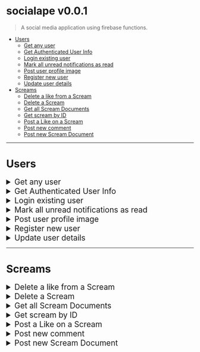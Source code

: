 <style>
summary {font-size: 1.3rem;}
</style>

<div id="top"></div>

# socialape v0.0.1

> A social media application using firebase functions.

- [Users](#Users)
  - [Get any user](#get-any-user)
  - [Get Authenticated User Info](#get-authenticated-user-info)
  - [Login existing user](#login-existing-user)
  - [Mark all unread notifications as read](#mark-all-unread-notifications-as-read)
  - [Post user profile image](#post-user-profile-image)
  - [Register new user](#register-new-user)
  - [Update user details](#update-user-details)
- [Screams](#Screams)
  - [Delete a like from a Scream](#delete-a-like-from-a-scream)
  - [Delete a Scream](#delete-a-scream)
  - [Get all Scream Documents](#get-all-scream-documents)
  - [Get scream by ID](#get-scream-by-id)
  - [Post a Like on a Scream](#post-a-like-on-a-scream)
  - [Post new comment](#post-new-comment)
  - [Post new Scream Document](#post-new-scream-document)

---

# **Users**

<div id="get-any-user"></div>
<details><summary>Get any user</summary>

[Back to top](#top)

```
GET /users/handle/:handle
```

### Parameters:

`Query String Param`

| Name   | Type     | Description           |
| ------ | -------- | --------------------- |
| handle | `String` | User's unique handle. |

### Success response - `200 OK`

| Name                                             | Type       | Description                        |
| ------------------------------------------------ | ---------- | ---------------------------------- |
| **user**                                         | `Object`   | User object.                       |
| &nbsp;&nbsp;&nbsp;&nbsp;&nbsp;&nbsp;userId       | `String`   | User's unique ID.                  |
| &nbsp;&nbsp;&nbsp;&nbsp;&nbsp;&nbsp;email        | `String`   | User's email.                      |
| &nbsp;&nbsp;&nbsp;&nbsp;&nbsp;&nbsp;handle       | `String`   | User's handle.                     |
| &nbsp;&nbsp;&nbsp;&nbsp;&nbsp;&nbsp;createdAt    | `String`   | ISO Timestamp of user creation.    |
| &nbsp;&nbsp;&nbsp;&nbsp;&nbsp;&nbsp;imageUrl     | `String`   | URL to user's profile image.       |
| &nbsp;&nbsp;&nbsp;&nbsp;&nbsp;&nbsp;bio          | `String`   | User's bio.                        |
| &nbsp;&nbsp;&nbsp;&nbsp;&nbsp;&nbsp;website      | `String`   | User's website.                    |
| &nbsp;&nbsp;&nbsp;&nbsp;&nbsp;&nbsp;location     | `String`   | User's location.                   |
| **screams**                                      | `Object[]` | List of all screams user has made. |
| &nbsp;&nbsp;&nbsp;&nbsp;&nbsp;&nbsp;userHandle   | `String`   | Handle of user.                    |
| &nbsp;&nbsp;&nbsp;&nbsp;&nbsp;&nbsp;screamId     | `String`   | Sream's unique ID.                 |
| &nbsp;&nbsp;&nbsp;&nbsp;&nbsp;&nbsp;body         | `String`   | Scream's body/content.             |
| &nbsp;&nbsp;&nbsp;&nbsp;&nbsp;&nbsp;createdAt    | `String`   | ISO String of scream creation.     |
| &nbsp;&nbsp;&nbsp;&nbsp;&nbsp;&nbsp;userImage    | `String`   | User profile image URL.            |
| &nbsp;&nbsp;&nbsp;&nbsp;&nbsp;&nbsp;likeCount    | `Number`   | Number of likes scream has.        |
| &nbsp;&nbsp;&nbsp;&nbsp;&nbsp;&nbsp;commentCount | `Number`   | Number of comments scream has.     |

### Success response example:

```json
HTTP/1.1 200 OK
{
	"user": {
		"bio": "Hello, nice to meet you!",
		"userId": "AM89AAaud5e0ii2oijfZoPRC2",
		"handle": "user",
		"website": "https://user.com",
		"email": "user@gmail.com",
		"createdAt": "2021-03-07T23:40:05.580Z",
		"location": "St. Louis, MO",
		"imageUrl": "https://firebasestorage.googleapis.com/v0/b/appname.appspot.com/o/02375.jpg?alt=media"
	},
	"screams": [
  		{
    		"userImage": "https://firebasestorage.googleapis.com/v0/b/appname.appspot.com/o/57882232665.png?alt=media&token=23be2613-41aa-407d-9ba4-8casdfasde",
    		"body": "It's a beautiful day today. :D",
    		"userHandle": "me",
    		"commentCount": 0,
    		"likeCount": 0,
    		"createdAt": "2021-03-11T11:21:10.581Z",
    		"screamId": "xWrYsFvVqsmpCjtjDLiV"
  		},
  		{
    		"userImage": "https://firebasestorage.googleapis.com/v0/b/appname.appspot.com/o/534534465.png?alt=media&token=23be2613-41aa-407d-9ba4-8c0asdfsd6e",
    		"createdAt": "2021-03-11T11:08:16.534Z",
    		"body": "Hi this is my first scream!",
    		"likeCount": 0,
    		"commentCount": 0,
    		"userHandle": "me",
    		"screamId": "eEQjB9xxx78e4iuzNRLc"
  		}
	]
}
```

### Error Responses:

### Get Any User - `404 NOT FOUND`

| Name       | Type       | Description                      |
| ---------- | ---------- | -------------------------------- |
| error_type | `String`   | Type of error.                   |
| message    | `String`   | Error message.                   |
| errors     | `String[]` | Optional array of error strings. |

### `User-Not-Found-Error-Response:`

```json
HTTP/1.1 404 NOT FOUND
{
	"error_type": "NETWORK",
	"message": "There is no user record corresponding to this identifier. The user may have been deleted."
}
```

</details>

<div id="get-authenticated-user-info"></div>
<details><summary>Get Authenticated User Info</summary>

[Back to top](#top)

```
GET /users/logged-in-user
```

### Headers:

| Name          | Type     | Description                   |
| ------------- | -------- | ----------------------------- |
| authorization | `String` | Firebase authorization token. |

### Header example:

```json
{ "Authorization": "98234rnf082hihiefnh8024ng42ieoh9f2h8h2rh0h8" }
```

### Success response example:

```json
HTTP/1.1 200 OK
{
	"credentials": {
  	"bio": "Hello, nice to meet you!",
  	"email": "me@gmail.com",
  	"userId": "sEZtRJvsG5TxmktZ7nMngVPz8Sq1",
  	"location": "Missouri",
  	"handle": "me",
  	"createdAt": "2021-03-11T10:19:56.873Z",
  	"website": "http://me.com",
  	"imageUrl": "https://firebasestorage.googleapis.com/v0/b/appname.appspot.com/o/52352665.png?alt=media&token=23be2613-41aa-407d-245245gesb06e"
	},
	"likes": [
    	{
    		"userHandle": "me",
    		"screamId": "eEQjB9xdfhjfsetyhLc"
  		}
	],
	"notifications": [
  		{
    		"screamId": "eEQjB9xxx78e4iuzNRLc",
    		"type": "comment",
    		"recipient": "me",
    		"createdAt": "2021-03-11T11:30:11.582Z",
    		"read": false,
    		"sender": "me2",
    		"notificationId": "rxEgZmikYKvkt9ZmXur9"
  		},
  		{
    		"read": false,
    		"recipient": "me",
    		"screamId": "eEQjB9xxx78e4iuzNRLc",
    		"createdAt": "2021-03-11T11:28:55.691Z",
    		"sender": "me2",
    		"type": "like",
    		"notificationId": "S36S6kDYDNGAFU7Rmqlv"
  		}
	]
}
```

### Error responses:

#### `401 UNAUTHORIZED`

| Name       | Type       | Description                      |
| ---------- | ---------- | -------------------------------- |
| error_type | `String`   | Type of error.                   |
| message    | `String`   | Error message.                   |
| errors     | `String[]` | Optional array of error strings. |

#### `Expired-Token-Error-Response:`

```json
HTTP/1.1 401 UNAUTHORIZED
{
    "error_type": "AUTHORIZATION",
    "message": "Error while verifying token",
    "errors": [
        "auth/id-token-expired"
    ]
}
```

#### `Invalid-Token-Error-Response:`

```json
HTTP/1.1 401 UNAUTHORIZED
{
    "error_type": "AUTHORIZATION",
    "message": "Error while verifying token",
    "errors": [
        "auth/argument-error"
    ]
}
```

#### `403 FORBIDDEN`

| Name       | Type       | Description                      |
| ---------- | ---------- | -------------------------------- |
| error_type | `String`   | Type of error.                   |
| message    | `String`   | Error message.                   |
| errors     | `String[]` | Optional array of error strings. |

#### `No-Token-Error-Response:`

```json
HTTP/1.1 403 FORBIDDEN
{
    "error_type": "AUTHORIZATION",
    "message": "Unauthorized. Please provide a token."
}
```

</details>

<div id="login-existing-user"></div>
<details><summary>Login existing user</summary>

[Back to top](#top)

```
POST /auth/login
```

### Parameters - `Request Body`

| Name     | Type     | Description         |
| -------- | -------- | ------------------- |
| email    | `String` | Mandatory email.    |
| password | `String` | Mandatory password. |

### Parameters example:

```json
{
  "email": "myexample@email.com",
  "password": "verysecurepassword"
}
```

### Success response example:

```json
HTTP/1.1 200 OK
{
	"token": "nf8urn2802nOIJIINPINDj2fmgn2209j3rfsdfasgadfghsdfadfgn30f29hjf2n30f2n30jf"
}
```

### Error responses:

#### `400 BAD REQUEST`

| Name       | Type       | Description                      |
| ---------- | ---------- | -------------------------------- |
| error_type | `String`   | Type of error.                   |
| message    | `String`   | Error message.                   |
| errors     | `String[]` | Optional array of error strings. |

#### `Missing-Fields-Error-Response:`

```json
HTTP/1.1 400 BAD REQUEST
{
	"error_type": "VALIDATION",
	"message": "2 errors occurred",
	"errors": [
		"email is a required field",
		"password is a required field"
	]
}
```

#### `Wrong-Password-Error-Response:`

```json
HTTP/1.1 400 BAD REQUEST
{
	"error_type": "AUTHENTICATION",
	"message": "The password is invalid or the user does not have a password.",
	"errors": [
  		"auth/wrong-password"
	]
}
```

#### `Email-Not-Valid-Error-Response:`

```json
HTTP/1.1 400 BAD REQUEST
{
	"error_type": "VALIDATION",
	"message": "email must be a valid email",
	"errors": [
  		"email must be a valid email"
	]
}
```

#### `404 NOT FOUND`

| Name       | Type       | Description                      |
| ---------- | ---------- | -------------------------------- |
| error_type | `String`   | Type of error.                   |
| message    | `String`   | Error message.                   |
| errors     | `String[]` | Optional array of error strings. |

#### `User-Not-Found-Error-Response:`

```json
HTTP/1.1 404 NOT FOUND
{
	"error_type": "NETWORK",
	"message": "There is no user record corresponding to this identifier. The user may have been deleted.",
	"errors": [
  		"auth/user-not-found"
	]
}
```

</details>

<div id="mark-all-notifications-as-read"></div>
<details><summary>Mark all unread notifications as read</summary>

[Back to top](#top)

```
PATCH /users/mark-notifications-read
```

### Headers:

| Name          | Type     | Description                   |
| ------------- | -------- | ----------------------------- |
| authorization | `String` | Firebase authorization token. |

### Header example:

```json
{ "Authorization": "98234rnf082hihiefnh8024ng42ieoh9f2h8h2rh0h8" }
```

### Success response - `200 OK`:

| Name    | Type     | Description                   |
| ------- | -------- | ----------------------------- |
| message | `String` | Notifications marked as read. |

### Error responses:

#### `401 UNAUTHORIZED`

| Name       | Type       | Description                      |
| ---------- | ---------- | -------------------------------- |
| error_type | `String`   | Type of error.                   |
| message    | `String`   | Error message.                   |
| errors     | `String[]` | Optional array of error strings. |

#### `Expired-Token-Error-Response:`

```json
HTTP/1.1 401 UNAUTHORIZED
{
    "error_type": "AUTHORIZATION",
    "message": "Error while verifying token",
    "errors": [
        "auth/id-token-expired"
    ]
}
```

#### `Invalid-Token-Error-Response:`

```json
HTTP/1.1 401 UNAUTHORIZED
{
    "error_type": "AUTHORIZATION",
    "message": "Error while verifying token",
    "errors": [
        "auth/argument-error"
    ]
}
```

#### `403 FORBIDDEN`

| Name       | Type       | Description                      |
| ---------- | ---------- | -------------------------------- |
| error_type | `String`   | Type of error.                   |
| message    | `String`   | Error message.                   |
| errors     | `String[]` | Optional array of error strings. |

#### `No-Token-Error-Response:`

```json
HTTP/1.1 403 FORBIDDEN
{
    "error_type": "AUTHORIZATION",
    "message": "Unauthorized. Please provide a token."
}
```

</details>

<div id="post-user-profile-image"></div>
<details><summary>Post user profile image</summary>

[Back to top](#top)

```
POST /users/image
```

### Headers:

| Name          | Type     | Description                   |
| ------------- | -------- | ----------------------------- |
| Content-Type  | `String` | multipart/form-data           |
| Authorization | `String` | Firebase authorization token. |

### Header-Example:

```json
{ "Authorization": "98234rnf082hihiefnh8024ng42ieoh9f2h8h2rh0h8" }
```

### Parameters - `Request Body`

| Name  | Type       | Description               |
| ----- | ---------- | ------------------------- |
| image | `FormData` | Mandatory image filepath. |

### Success response - `200 OK`:

| Name    | Type     | Description     |
| ------- | -------- | --------------- |
| message | `String` | Image uploaded. |

### Error responses:

#### `400 BAD REQUEST`

| Name       | Type       | Description                      |
| ---------- | ---------- | -------------------------------- |
| error_type | `String`   | Type of error.                   |
| message    | `String`   | Error message.                   |
| errors     | `String[]` | Optional array of error strings. |

#### `Wrong-Content-Type-Error-Response:`

```json
HTTP/1.1 400 BAD REQUEST
{
	"error_type": "NETWORK",
	"message": "Request must include Content-Type Header set to multipart/form-data"
}
```

#### `Wrong-File-Type-Error-Response:`

```json
HTTP/1.1 400 BAD REQUEST
{
	"error_type": "NETWORK",
	"message": "Wrong file type submitted. Please only use JPEG or PNG files for images."
}
```

#### `Image-Too-Large-Error-Response:`

```json
HTTP/1.1 400 BAD REQUEST
{
	"error_type": "NETWORK",
	"message": "Image is too large."
}
```

#### `401 UNAUTHORIZED`

| Name       | Type       | Description                      |
| ---------- | ---------- | -------------------------------- |
| error_type | `String`   | Type of error.                   |
| message    | `String`   | Error message.                   |
| errors     | `String[]` | Optional array of error strings. |

#### `Expired-Token-Error-Response:`

```json
HTTP/1.1 401 UNAUTHORIZED
{
    "error_type": "AUTHORIZATION",
    "message": "Error while verifying token",
    "errors": [
        "auth/id-token-expired"
    ]
}
```

#### `Invalid-Token-Error-Response:`

```json
HTTP/1.1 401 UNAUTHORIZED
{
    "error_type": "AUTHORIZATION",
    "message": "Error while verifying token",
    "errors": [
        "auth/argument-error"
    ]
}
```

#### `403 FORBIDDEN`

| Name       | Type       | Description                      |
| ---------- | ---------- | -------------------------------- |
| error_type | `String`   | Type of error.                   |
| message    | `String`   | Error message.                   |
| errors     | `String[]` | Optional array of error strings. |

#### `No-Token-Error-Response:`

```json
HTTP/1.1 403 FORBIDDEN
{
    "error_type": "AUTHORIZATION",
    "message": "Unauthorized. Please provide a token."
}
```

</details>

<div id="register-new-user"></div>
<details><summary>Register new user</summary>

[Back to top](#top)

```
POST /auth/register
```

### Parameters - `Request Body`

| Name            | Type     | Description                                             |
| --------------- | -------- | ------------------------------------------------------- |
| email           | `String` | Mandatory unique email.                                 |
| password        | `String` | Mandatory password, must be at least 8 characters long. |
| confirmPassword | `String` | Mandatory field, must match password.                   |
| handle          | `String` | Mandatory unique user handle.                           |

### Parameters example:

```json
{
  "email": "myexample@email.com",
  "password": "verysecurepassword",
  "confirmPassword": "verysecurepassword",
  "handle": "myhandle"
}
```

### Success response - `201 CREATED`:

| Name  | Type     | Description                   |
| ----- | -------- | ----------------------------- |
| token | `String` | Firebase authorization token. |

### Success response example:

```json
HTTP/1.1 201 CREATED
{
    "token": "nf8urn2802nf2309j2fmgn2209j3rfsdfasgadfghsdfadfgn30f29hjf2n30f2n30jf"
}
```

### Error responses:

#### `400 BAD REQUEST`

| Name       | Type       | Description                      |
| ---------- | ---------- | -------------------------------- |
| error_type | `String`   | Type of error.                   |
| message    | `String`   | Error message.                   |
| errors     | `String[]` | Optional array of error strings. |

#### `Missing-Fields-Error-Response:`

```json
HTTP/1.1 400 BAD REQUEST
{
	"error_type": "VALIDATION",
	"message": "4 errors occurred",
	"errors": [
		"email is a required field",
		"handle is a required field",
		"password is a required field",
		"confirmPassword is a required field"
	]
}
```

#### `Handle-Taken-Error-Response:`

```json
HTTP/1.1 400 Bad Request
{
	"error_type": "AUTHENTICATION",
	"message": "This handle is already in use by another account."
}
```

#### `Email-Taken-Error-Response:`

```json
HTTP/1.1 400 Bad Request
{
	"error_type": "AUTHENTICATION",
	"message": "This email address is already in use by another account.",
	"errors": [
		"auth/email-already-in-use"
	]
}
```

#### `Password-Length-Error-Response:`

```json
HTTP/1.1 400 BAD REQUEST
{
	"error_type": "VALIDATION",
	"message": "Password must be at least 8 characters long",
	"errors": [
  		"Password must be at least 8 characters long"
	]
}
```

#### `Passwords-Don't-Match-Error-Response:`

```json
HTTP/1.1 400 BAD REQUEST
{
	"error_type": "VALIDATION",
	"message": "Passwords must match",
	"errors": [
  		"Passwords must match"
	]
}
```

#### `Email-Not-Valid-Error-Response:`

```json
HTTP/1.1 400 BAD REQUEST
{
	"error_type": "VALIDATION",
	"message": "email must be a valid email",
	"errors": [
	  "email must be a valid email"
	]
}
```

</details>

<div id="update-user-details"></div>
<details><summary>Update user details</summary>

[Back to top](#top)

```
PUT /users/details
```

### Headers:

| Name          | Type     | Description                   |
| ------------- | -------- | ----------------------------- |
| authorization | `String` | Firebase authorization token. |

### Header example:

```json
{ "Authorization": "98234rnf082hihiefnh8024ng42ieoh9f2h8h2rh0h8" }
```

### Parameters - `Request Body`

| Name     | Type     | Description             |
| -------- | -------- | ----------------------- |
| bio      | `String` | Optional user bio.      |
| website  | `String` | Optional user website.  |
| location | `String` | Optional user location. |

### Parameter examples:

```json
{
  "bio": "Hello, nice to meet you, I'm user.",
  "website": "https://user.com",
  "location": "St. Louis, MO, USA"
}
```

```json
{
  "bio": "",
  "website": ""
}
```

### Success response - `200 OK`:

| Name    | Type     | Description          |
| ------- | -------- | -------------------- |
| message | `String` | User details updated |

### Error responses:

#### `400 BAD REQUEST`

| Name       | Type       | Description                      |
| ---------- | ---------- | -------------------------------- |
| error_type | `String`   | Type of error.                   |
| message    | `String`   | Error message.                   |
| errors     | `String[]` | Optional array of error strings. |

#### `No-User-Details-Sent-Error-Response:`

```json
HTTP/1.1 400 BAD REQUEST
{
	"error_type": "NETWORK",
	"message": "Request must include at lease one of: bio, location, or website."
}
```

#### `Invalid-Website-URL-Error-Response:`

```json
HTTP/1.1 400 BAD REQUEST
{
	"error_type": "VALIDATION",
	"message": "website must be a valid URL",
	"errors": [
  		"website must be a valid URL"
	]
}
```

#### `401 UNAUTHORIZED`

| Name       | Type       | Description                      |
| ---------- | ---------- | -------------------------------- |
| error_type | `String`   | Type of error.                   |
| message    | `String`   | Error message.                   |
| errors     | `String[]` | Optional array of error strings. |

#### `Expired-Token-Error-Response:`

```json
HTTP/1.1 401 UNAUTHORIZED
{
    "error_type": "AUTHORIZATION",
    "message": "Error while verifying token",
    "errors": [
        "auth/id-token-expired"
    ]
}
```

#### `Invalid-Token-Error-Response:`

```json
HTTP/1.1 401 UNAUTHORIZED
{
    "error_type": "AUTHORIZATION",
    "message": "Error while verifying token",
    "errors": [
        "auth/argument-error"
    ]
}
```

#### `403 FORBIDDEN`

| Name       | Type       | Description                      |
| ---------- | ---------- | -------------------------------- |
| error_type | `String`   | Type of error.                   |
| message    | `String`   | Error message.                   |
| errors     | `String[]` | Optional array of error strings. |

#### `No-Token-Error-Response:`

```json
HTTP/1.1 403 FORBIDDEN
{
    "error_type": "AUTHORIZATION",
    "message": "Unauthorized. Please provide a token."
}
```

</details>

---

# **Screams**

<div id="delete-a-like-from-a-scream"></div>
<details><summary>Delete a like from a Scream</summary>

[Back to top](#top)

```
DELETE /screams/:screamId/unlike
```

### Headers:

| Name          | Type     | Description                   |
| ------------- | -------- | ----------------------------- |
| authorization | `String` | Firebase authorization token. |

### Header example:

```json
{ "Authorization": "98234rnf082hihiefnh8024ng42ieoh9f2h8h2rh0h8" }
```

### Parameters - `Query String Param`

| Name     | Type     | Description         |
| -------- | -------- | ------------------- |
| screamId | `String` | Scream's unique ID. |

### Success response - `200 OK`:

| Name         | Type     | Description                    |
| ------------ | -------- | ------------------------------ |
| userHandle   | `String` | User's unique handle.          |
| screamId     | `String` | Scream's unique ID.            |
| createdAt    | `String` | ISO String of like's creation. |
| body         | `String` | Body/content of scream.        |
| userImage    | `String` | User's profile image URL.      |
| likeCount    | `Number` | Number of likes on scream.     |
| commentCount | `Number` | Number of comments on scream.  |

### Success response example:

```json
HTTP/1.1 200 OK
{
	"userHandle": "user",
	"screamId": "DThsMg42rhXvw9i5WJvj",
	"createdAt": "2021-03-09T20:58:04.154Z",
	"body": "This is my super cool comment!",
	"userImage": "https://firebasestorage.googleapis.com/v0/b/appname.appspot.com/o/7273339.jpg?alt=media",
	"likeCount": 23,
	"commentCount": 3
}
```

### Error responses:

#### `404 NOT FOUND`

| Name       | Type       | Description                      |
| ---------- | ---------- | -------------------------------- |
| error_type | `String`   | Type of error.                   |
| message    | `String`   | Error message.                   |
| errors     | `String[]` | Optional array of error strings. |

#### `Scream-Not-Found-Error-Response:`

```json
HTTP/1.1 404 NOT FOUND
{
	"error_type": "NETWORK",
	"message": "Scream not found."
}
```

#### Error response - `400 BAD REQUEST`

| Name       | Type       | Description                      |
| ---------- | ---------- | -------------------------------- |
| error_type | `String`   | Type of error.                   |
| message    | `String`   | Error message.                   |
| errors     | `String[]` | Optional array of error strings. |

#### `Scream-Not-Liked-Error-Response:`

```json
HTTP/1.1 400 BAD REQUEST
{
	"error_type": "NETWORK",
	"message": "Scream not yet liked. Cannot unlike."
}
```

#### `401 UNAUTHORIZED`

| Name       | Type       | Description                      |
| ---------- | ---------- | -------------------------------- |
| error_type | `String`   | Type of error.                   |
| message    | `String`   | Error message.                   |
| errors     | `String[]` | Optional array of error strings. |

#### `Expired-Token-Error-Response:`

```json
HTTP/1.1 401 UNAUTHORIZED
{
    "error_type": "AUTHORIZATION",
    "message": "Error while verifying token",
    "errors": [
        "auth/id-token-expired"
    ]
}
```

#### `Invalid-Token-Error-Response:`

```json
HTTP/1.1 401 UNAUTHORIZED
{
    "error_type": "AUTHORIZATION",
    "message": "Error while verifying token",
    "errors": [
        "auth/argument-error"
    ]
}
```

#### `403 FORBIDDEN`

| Name       | Type       | Description                      |
| ---------- | ---------- | -------------------------------- |
| error_type | `String`   | Type of error.                   |
| message    | `String`   | Error message.                   |
| errors     | `String[]` | Optional array of error strings. |

#### `No-Token-Error-Response:`

```json
HTTP/1.1 403 FORBIDDEN
{
    "error_type": "AUTHORIZATION",
    "message": "Unauthorized. Please provide a token."
}
```

</details>

<div id="delete-a-scream">
<details><summary>Delete a Scream</summary>

[Back to top](#top)

```
DELETE /screams/:screamId
```

### Headers:

| Name          | Type     | Description                   |
| ------------- | -------- | ----------------------------- |
| authorization | `String` | Firebase authorization token. |

### Header example:

```json
{ "Authorization": "98234rnf082hihiefnh8024ng42ieoh9f2h8h2rh0h8" }
```

### Parameters - `Query String Param`

| Name     | Type     | Description         |
| -------- | -------- | ------------------- |
| screamId | `String` | Scream's unique ID. |

### Success response - `200 OK`:

| Name    | Type     | Description     |
| ------- | -------- | --------------- |
| message | `String` | Scream deleted. |

### Error responses:

#### `404 NOT FOUND`

| Name       | Type       | Description                      |
| ---------- | ---------- | -------------------------------- |
| error_type | `String`   | Type of error.                   |
| message    | `String`   | Error message.                   |
| errors     | `String[]` | Optional array of error strings. |

#### `Scream-Not-Found-Error-Response:`

```json
HTTP/1.1 404 NOT FOUND
{
	"error_type": "NETWORK",
	"message": "Scream not found."
}
```

#### `401 UNAUTHORIZED`

| Name       | Type       | Description                      |
| ---------- | ---------- | -------------------------------- |
| error_type | `String`   | Type of error.                   |
| message    | `String`   | Error message.                   |
| errors     | `String[]` | Optional array of error strings. |

#### `Expired-Token-Error-Response:`

```json
HTTP/1.1 401 UNAUTHORIZED
{
    "error_type": "AUTHORIZATION",
    "message": "Error while verifying token",
    "errors": [
        "auth/id-token-expired"
    ]
}
```

#### `Invalid-Token-Error-Response:`

```json
HTTP/1.1 401 UNAUTHORIZED
{
    "error_type": "AUTHORIZATION",
    "message": "Error while verifying token",
    "errors": [
        "auth/argument-error"
    ]
}
```

#### `403 FORBIDDEN`

| Name       | Type       | Description                      |
| ---------- | ---------- | -------------------------------- |
| error_type | `String`   | Type of error.                   |
| message    | `String`   | Error message.                   |
| errors     | `String[]` | Optional array of error strings. |

#### `No-Token-Error-Response:`

```json
HTTP/1.1 403 FORBIDDEN
{
    "error_type": "AUTHORIZATION",
    "message": "Unauthorized. Please provide a token."
}
```

#### `Not-Scream-Creator-Error-Response:`

```json
HTTP/1.1 403 FORBIDDEN
{
	"error_type": "NETWORK",
	"message": "Unauthorized user. Must be owner of Scream to delete."
}
```

</details>

<div id="get-all-scream-documents"></div>
<details><summary>Get all Scream Documents</summary>

[Back to top](#top)

```
GET /screams
```

### Success response - `200 OK`:

| Name         | Type     | Description                          |
| ------------ | -------- | ------------------------------------ |
| id           | `String` | Unique ID of Scream document         |
| createdAt    | `String` | ISO string of Scream creation.       |
| body         | `String` | Scream body/content.                 |
| userHandle   | `String` | Scream creator's unique user handle. |
| userImage    | `String` | Scream creator's profile image URL.  |
| likeCount    | `Number` | Number of likes the scream has.      |
| commentCount | `Number` | Number of comments the scream has.   |

### Success response example:

```json
HTTP/1.1 200 OK
[
    {
    	"id": "KJHndjhDKJhdnDHjd",
    	"createdAt": "2021-03-06T16:04:36.298Z",
    	"body": "This is a scream!",
    	"userHandle": "exampleuser",
		"userImage": "https://firebasestorage.googleapis.com/v0/b/appname.appspot.com/o/0293342.png?alt=media",
		"likeCount": 23,
		"commentCount": 4
    },
    {
        "id": "LKJds09gsPIHJDFLugj",
        "createdAt": "2021-03-06T16:04:36.298Z",
        "body": "This is another scream!",
        "userHandle": "user",
		"userImage": "https://firebasestorage.googleapis.com/v0/b/appname.appspot.com/o/924754.png?alt=media",
		"likeCount": 5,
		"commentCount": 0
    },
]
```

</details>

<div id="get-scream-by-id"></div>
<details><summary>Get scream by ID</summary>

[Back to top](#top)

```
GET /screams/:screamId
```

### Parameters - `Query String Param`

| Name     | Type     | Description         |
| -------- | -------- | ------------------- |
| screamId | `String` | Scream's unique ID. |

### Success response - `200 OK`:

| Name                                           | Type       | Description                           |
| ---------------------------------------------- | ---------- | ------------------------------------- |
| userHandle                                     | `String`   | Scream creator's unique user handle.  |
| body                                           | `String`   | Scream body/content.                  |
| createdAt                                      | `String`   | ISO String of scream creation.        |
| screamId                                       | `String`   | Unique ID of scream.                  |
| **comments**                                   | `Object[]` | List of comments for this scream.     |
| &nbsp;&nbsp;&nbsp;&nbsp;&nbsp;&nbsp;createdAt  | `String`   | ISO String of comment creation.       |
| &nbsp;&nbsp;&nbsp;&nbsp;&nbsp;&nbsp;userHandle | `String`   | User handle of scream creator.        |
| &nbsp;&nbsp;&nbsp;&nbsp;&nbsp;&nbsp;userImage  | `String`   | Profile image URL of comment creator. |
| &nbsp;&nbsp;&nbsp;&nbsp;&nbsp;&nbsp;screamId   | `String`   | ID of scream the comment belongs to.  |
| &nbsp;&nbsp;&nbsp;&nbsp;&nbsp;&nbsp;body       | `String`   | Comment body/content.                 |

### Success response example:

```json
HTTP/1.1 200 OK
{
	"userHandle": "user",
	"body": "This is my scream!",
	"createdAt": "2021-03-07T23:42:07.990Z",
	"screamId": "DThsMg40sdofjsd8j",
	"comments": [
    	{
      		"createdAt": "2021-03-07T23:45:07.990Z",
      		"userHandle": "otheruser",
			"userImage": "https://firebasestorage.googleapis.com/v0/b/appname.appspot.com/o/7237339.jpg?alt=media",
      		"screamId": "DThsMg40sdofjsd8j",
      		"body": "nice scream, dude!"
    	}
  	]
}
```

### Error responses:

#### Error response - `404 NOT FOUND`

| Name       | Type       | Description                      |
| ---------- | ---------- | -------------------------------- |
| error_type | `String`   | Type of error.                   |
| message    | `String`   | Error message.                   |
| errors     | `String[]` | Optional array of error strings. |

#### `Scream-Not-Found-Error-Response:`

```json
HTTP/1.1 404 NOT FOUND
{
	"error_type": "NETWORK",
	"message": "Scream not found."
}
```

</details>

<div id="post-a-like-on-a-scream"></div>
<details><summary>Post a Like on a Scream</summary>

[Back to top](#top)

```
POST /screams/:screamId/like
```

### Headers:

| Name          | Type     | Description                   |
| ------------- | -------- | ----------------------------- |
| authorization | `String` | Firebase authorization token. |

### Header example:

```json
{ "Authorization": "98234rnf082hihiefnh8024ng42ieoh9f2h8h2rh0h8" }
```

### Parameters - `Query String Param`

| Name     | Type     | Description         |
| -------- | -------- | ------------------- |
| screamId | `String` | Scream's unique ID. |

### Success response - `201 CREATED`:

| Name         | Type     | Description                    |
| ------------ | -------- | ------------------------------ |
| userHandle   | `String` | User's unique handle.          |
| screamId     | `String` | Scream's unique ID.            |
| createdAt    | `String` | ISO String of like's creation. |
| body         | `String` | Body/content of scream.        |
| userImage    | `String` | User's profile image URL.      |
| likeCount    | `Number` | Number of likes on scream.     |
| commentCount | `Number` | Number of comments on scream.  |

### Success response example:

```json
HTTP/1.1 201 CREATED
{
	"userHandle": "user",
	"screamId": "DThsMg42rhXvw9i5WJvj",
	"createdAt": "2021-03-09T20:58:04.154Z",
	"body": "This is my super cool comment!",
	"userImage": "https://firebasestorage.googleapis.com/v0/b/appname.appspot.com/o/7273339.jpg?alt=media",
	"likeCount": 24,
	"commentCount": 3
}
```

### Error responses:

#### `404 NOT FOUND`

| Name       | Type       | Description                      |
| ---------- | ---------- | -------------------------------- |
| error_type | `String`   | Type of error.                   |
| message    | `String`   | Error message.                   |
| errors     | `String[]` | Optional array of error strings. |

#### `Scream-Not-Found-Error-Response:`

```json
HTTP/1.1 404 NOT FOUND
{
	"error_type": "NETWORK",
	"message": "Scream not found."
}
```

#### `400 BAD REQUEST`

| Name       | Type       | Description                      |
| ---------- | ---------- | -------------------------------- |
| error_type | `String`   | Type of error.                   |
| message    | `String`   | Error message.                   |
| errors     | `String[]` | Optional array of error strings. |

#### `Scream-Already-Liked-Error-Response:`

```json
HTTP/1.1 400 BAD REQUEST
{
	"error_type": "NETWORK",
	"message": "Scream already liked. Cannot like again."
}
```

#### `401 UNAUTHORIZED`

| Name       | Type       | Description                      |
| ---------- | ---------- | -------------------------------- |
| error_type | `String`   | Type of error.                   |
| message    | `String`   | Error message.                   |
| errors     | `String[]` | Optional array of error strings. |

#### `Expired-Token-Error-Response:`

```json
HTTP/1.1 401 UNAUTHORIZED
{
    "error_type": "AUTHORIZATION",
    "message": "Error while verifying token",
    "errors": [
        "auth/id-token-expired"
    ]
}
```

#### `Invalid-Token-Error-Response:`

```json
HTTP/1.1 401 UNAUTHORIZED
{
    "error_type": "AUTHORIZATION",
    "message": "Error while verifying token",
    "errors": [
        "auth/argument-error"
    ]
}
```

#### `403 FORBIDDEN`

| Name       | Type       | Description                      |
| ---------- | ---------- | -------------------------------- |
| error_type | `String`   | Type of error.                   |
| message    | `String`   | Error message.                   |
| errors     | `String[]` | Optional array of error strings. |

#### `No-Token-Error-Response:`

```json
HTTP/1.1 403 FORBIDDEN
{
    "error_type": "AUTHORIZATION",
    "message": "Unauthorized. Please provide a token."
}
```

</details>

<div id="post-new-comment"></div>
<details><summary>Post new comment</summary>

[Back to top](#top)

```
POST /screams/:screamId/comment
```

### Headers:

| Name          | Type     | Description                   |
| ------------- | -------- | ----------------------------- |
| authorization | `String` | Firebase authorization token. |

### Header example:

```json
{ "Authorization": "98234rnf082hihiefnh8024ng42ieoh9f2h8h2rh0h8" }
```

### Parameters - `Query String Param`

| Name     | Type     | Description         |
| -------- | -------- | ------------------- |
| screamId | `String` | Scream's unique ID. |

### Parameters - `Request Body`

| Name | Type     | Description             |
| ---- | -------- | ----------------------- |
| body | `String` | Comment's body/content. |

### Parameters example:

```json
{
  "body": "This is my super cool comment!"
}
```

### Success response - `201 CREATED`:

| Name         | Type     | Description                       |
| ------------ | -------- | --------------------------------- |
| userHandle   | `String` | User's unique handle.             |
| screamId     | `String` | Scream's unique ID.               |
| createdAt    | `String` | ISO String of comment's creation. |
| body         | `String` | Comment's body/content.           |
| userImage    | `String` | User's profile image URL.         |
| likeCount    | `Number` | Number of likes scream has.       |
| commentCount | `Number` | Number of comments scream has.    |

### Success response example:

```json
HTTP/1.1 201 CREATED
{
	"userHandle": "user",
	"screamId": "DThsMg42rhXvw9i5WJvj",
	"createdAt": "2021-03-09T20:58:04.154Z",
	"body": "This is my super cool comment!",
	"userImage": "https://firebasestorage.googleapis.com/v0/b/appname.appspot.com/o/7273339.jpg?alt=media",
	"likeCount": 0,
	"commentCount": 0
}
```

### Error responses:

#### `404 NOT FOUND`

| Name       | Type       | Description                      |
| ---------- | ---------- | -------------------------------- |
| error_type | `String`   | Type of error.                   |
| message    | `String`   | Error message.                   |
| errors     | `String[]` | Optional array of error strings. |

#### `Scream-Not-Found-Error-Response:`

```json
HTTP/1.1 404 NOT FOUND
{
	"error_type": "NETWORK",
	"message": "Scream not found."
}
```

#### `400 BAD REQUEST`

| Name       | Type       | Description                      |
| ---------- | ---------- | -------------------------------- |
| error_type | `String`   | Type of error.                   |
| message    | `String`   | Error message.                   |
| errors     | `String[]` | Optional array of error strings. |

#### `Missing-Fields-Error-Response:`

```json
HTTP/1.1 400 BAD REQUEST
{
	"error_type": "VALIDATION",
	"message": "body is a required field",
	"errors": [
  		"body is a required field"
	]
}
```

#### `401 UNAUTHORIZED`

| Name       | Type       | Description                      |
| ---------- | ---------- | -------------------------------- |
| error_type | `String`   | Type of error.                   |
| message    | `String`   | Error message.                   |
| errors     | `String[]` | Optional array of error strings. |

#### `Expired-Token-Error-Response:`

```json
HTTP/1.1 401 UNAUTHORIZED
{
    "error_type": "AUTHORIZATION",
    "message": "Error while verifying token",
    "errors": [
        "auth/id-token-expired"
    ]
}
```

#### `Invalid-Token-Error-Response:`

```json
HTTP/1.1 401 UNAUTHORIZED
{
    "error_type": "AUTHORIZATION",
    "message": "Error while verifying token",
    "errors": [
        "auth/argument-error"
    ]
}
```

#### `403 FORBIDDEN`

| Name       | Type       | Description                      |
| ---------- | ---------- | -------------------------------- |
| error_type | `String`   | Type of error.                   |
| message    | `String`   | Error message.                   |
| errors     | `String[]` | Optional array of error strings. |

#### `No-Token-Error-Response:`

```json
HTTP/1.1 403 FORBIDDEN
{
    "error_type": "AUTHORIZATION",
    "message": "Unauthorized. Please provide a token."
}
```

</details>

<div id="post-new-scream-document"></div>
<details><summary>Post new Scream Document</summary>

[Back to top](#top)

```
POST /screams
```

### Headers:

| Name          | Type     | Description                   |
| ------------- | -------- | ----------------------------- |
| authorization | `String` | Firebase authorization token. |

### Header example:

```json
{ "Authorization": "98234rnf082hihiefnh8024ng42ieoh9f2h8h2rh0h8" }
```

### Parameters - `Request Body`

| Name | Type     | Description                    |
| ---- | -------- | ------------------------------ |
| body | `String` | Mandatory Scream body/content. |

### Parameters example:

```json
{
  "body": "This is my scream!"
}
```

### Success response - `201 CREATED`:

| Name         | Type     | Description                        |
| ------------ | -------- | ---------------------------------- |
| userHandle   | `String` | User's unique handle.              |
| createdAt    | `String` | ISO String of scream creation.     |
| body         | `String` | Scream body/content.               |
| likeCount    | `Number` | Number of likes the scream has.    |
| commentCount | `Number` | Number of comments the scream has. |
| userImage    | `String` | User's profile image URL.          |
| screamId     | `String` | Scream's unique ID.                |

### Success response example:

```json
HTTP/1.1 201 CREATED
{
	"userHandle": "user",
	"createdAt": "2021-03-09T20:48:35.498Z",
	"body": "Hi this is my first scream!",
	"likeCount": 0,
	"commentCount": 0,
	"userImage": "https://firebasestorage.googleapis.com/v0/b/appname.appspot.com/o/757209389.jpg?alt=media",
	"screamId": "S9I7vZBYi9s09fu0n0jd4G"
}
```

### Error responses:

#### `400 BAD REQUEST`

| Name       | Type       | Description                      |
| ---------- | ---------- | -------------------------------- |
| error_type | `String`   | Type of error.                   |
| message    | `String`   | Error message.                   |
| errors     | `String[]` | Optional array of error strings. |

#### `Missing-Required-Fields-Error-Response:`

```json
HTTP/1.1 400 BAD REQUEST
{
	"error_type": "VALIDATION",
	"message": "body is a required field",
	"errors": [
  		"body is a required field"
	]
}
```

#### `401 UNAUTHORIZED`

| Name       | Type       | Description                      |
| ---------- | ---------- | -------------------------------- |
| error_type | `String`   | Type of error.                   |
| message    | `String`   | Error message.                   |
| errors     | `String[]` | Optional array of error strings. |

#### `Expired-Token-Error-Response:`

```json
HTTP/1.1 401 UNAUTHORIZED
{
    "error_type": "AUTHORIZATION",
    "message": "Error while verifying token",
    "errors": [
        "auth/id-token-expired"
    ]
}
```

#### `Invalid-Token-Error-Response:`

```json
HTTP/1.1 401 UNAUTHORIZED
{
    "error_type": "AUTHORIZATION",
    "message": "Error while verifying token",
    "errors": [
        "auth/argument-error"
    ]
}
```

#### `403 FORBIDDEN`

| Name       | Type       | Description                      |
| ---------- | ---------- | -------------------------------- |
| error_type | `String`   | Type of error.                   |
| message    | `String`   | Error message.                   |
| errors     | `String[]` | Optional array of error strings. |

#### `No-Token-Error-Response:`

```json
HTTP/1.1 403 FORBIDDEN
{
    "error_type": "AUTHORIZATION",
    "message": "Unauthorized. Please provide a token."
}
```

</details>
